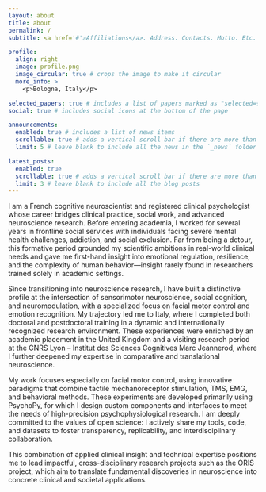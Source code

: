 ```yaml
---
layout: about
title: about
permalink: /
subtitle: <a href='#'>Affiliations</a>. Address. Contacts. Motto. Etc.

profile:
  align: right
  image: profile.png
  image_circular: true # crops the image to make it circular
  more_info: >
    <p>Bologna, Italy</p>

selected_papers: true # includes a list of papers marked as "selected={true}"
social: true # includes social icons at the bottom of the page

announcements:
  enabled: true # includes a list of news items
  scrollable: true # adds a vertical scroll bar if there are more than 3 news items
  limit: 5 # leave blank to include all the news in the `_news` folder

latest_posts:
  enabled: true
  scrollable: true # adds a vertical scroll bar if there are more than 3 new posts items
  limit: 3 # leave blank to include all the blog posts
---
```


I am a French cognitive neuroscientist and registered clinical psychologist whose career bridges clinical practice, social work, and advanced neuroscience research. Before entering academia, I worked for several years in frontline social services with individuals facing severe mental health challenges, addiction, and social exclusion. Far from being a detour, this formative period grounded my scientific ambitions in real-world clinical needs and gave me first-hand insight into emotional regulation, resilience, and the complexity of human behavior—insight rarely found in researchers trained solely in academic settings.

Since transitioning into neuroscience research, I have built a distinctive profile at the intersection of sensorimotor neuroscience, social cognition, and neuromodulation, with a specialized focus on facial motor control and emotion recognition. My trajectory led me to Italy, where I completed both doctoral and postdoctoral training in a dynamic and internationally recognized research environment. These experiences were enriched by an academic placement in the United Kingdom and a visiting research period at the CNRS Lyon – Institut des Sciences Cognitives Marc Jeannerod, where I further deepened my expertise in comparative and translational neuroscience.

My work focuses especially on facial motor control, using innovative paradigms that combine tactile mechanoreceptor stimulation, TMS, EMG, and behavioral methods. These experiments are developed primarily using PsychoPy, for which I design custom components and interfaces to meet the needs of high-precision psychophysiological research. I am deeply committed to the values of open science: I actively share my tools, code, and datasets to foster transparency, replicability, and interdisciplinary collaboration.

This combination of applied clinical insight and technical expertise positions me to lead impactful, cross-disciplinary research projects such as the ORIS project, which aim to translate fundamental discoveries in neuroscience into concrete clinical and societal applications.

